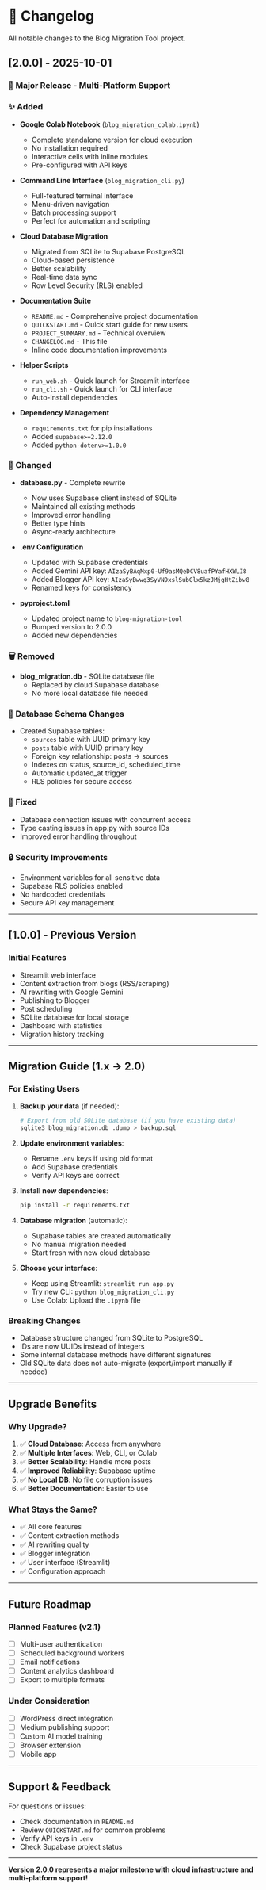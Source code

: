# 📝 Changelog

All notable changes to the Blog Migration Tool project.

## [2.0.0] - 2025-10-01

### 🎉 Major Release - Multi-Platform Support

### ✨ Added
- **Google Colab Notebook** (`blog_migration_colab.ipynb`)
  - Complete standalone version for cloud execution
  - No installation required
  - Interactive cells with inline modules
  - Pre-configured with API keys

- **Command Line Interface** (`blog_migration_cli.py`)
  - Full-featured terminal interface
  - Menu-driven navigation
  - Batch processing support
  - Perfect for automation and scripting

- **Cloud Database Migration**
  - Migrated from SQLite to Supabase PostgreSQL
  - Cloud-based persistence
  - Better scalability
  - Real-time data sync
  - Row Level Security (RLS) enabled

- **Documentation Suite**
  - `README.md` - Comprehensive project documentation
  - `QUICKSTART.md` - Quick start guide for new users
  - `PROJECT_SUMMARY.md` - Technical overview
  - `CHANGELOG.md` - This file
  - Inline code documentation improvements

- **Helper Scripts**
  - `run_web.sh` - Quick launch for Streamlit interface
  - `run_cli.sh` - Quick launch for CLI interface
  - Auto-install dependencies

- **Dependency Management**
  - `requirements.txt` for pip installations
  - Added `supabase>=2.12.0`
  - Added `python-dotenv>=1.0.0`

### 🔄 Changed
- **database.py** - Complete rewrite
  - Now uses Supabase client instead of SQLite
  - Maintained all existing methods
  - Improved error handling
  - Better type hints
  - Async-ready architecture

- **.env Configuration**
  - Updated with Supabase credentials
  - Added Gemini API key: `AIzaSyBAqMxp0-Uf9asMQeDCV8uafPYafHXWLI8`
  - Added Blogger API key: `AIzaSyBwwg3SyVN9xslSubGlx5kzJMjgHtZibw8`
  - Renamed keys for consistency

- **pyproject.toml**
  - Updated project name to `blog-migration-tool`
  - Bumped version to 2.0.0
  - Added new dependencies

### 🗑️ Removed
- **blog_migration.db** - SQLite database file
  - Replaced by cloud Supabase database
  - No more local database file needed

### 🔧 Database Schema Changes
- Created Supabase tables:
  - `sources` table with UUID primary key
  - `posts` table with UUID primary key
  - Foreign key relationship: posts → sources
  - Indexes on status, source_id, scheduled_time
  - Automatic updated_at trigger
  - RLS policies for secure access

### 🐛 Fixed
- Database connection issues with concurrent access
- Type casting issues in app.py with source IDs
- Improved error handling throughout

### 🔒 Security Improvements
- Environment variables for all sensitive data
- Supabase RLS policies enabled
- No hardcoded credentials
- Secure API key management

---

## [1.0.0] - Previous Version

### Initial Features
- Streamlit web interface
- Content extraction from blogs (RSS/scraping)
- AI rewriting with Google Gemini
- Publishing to Blogger
- Post scheduling
- SQLite database for local storage
- Dashboard with statistics
- Migration history tracking

---

## Migration Guide (1.x → 2.0)

### For Existing Users

1. **Backup your data** (if needed):
   ```bash
   # Export from old SQLite database (if you have existing data)
   sqlite3 blog_migration.db .dump > backup.sql
   ```

2. **Update environment variables**:
   - Rename `.env` keys if using old format
   - Add Supabase credentials
   - Verify API keys are correct

3. **Install new dependencies**:
   ```bash
   pip install -r requirements.txt
   ```

4. **Database migration** (automatic):
   - Supabase tables are created automatically
   - No manual migration needed
   - Start fresh with new cloud database

5. **Choose your interface**:
   - Keep using Streamlit: `streamlit run app.py`
   - Try new CLI: `python blog_migration_cli.py`
   - Use Colab: Upload the `.ipynb` file

### Breaking Changes
- Database structure changed from SQLite to PostgreSQL
- IDs are now UUIDs instead of integers
- Some internal database methods have different signatures
- Old SQLite data does not auto-migrate (export/import manually if needed)

---

## Upgrade Benefits

### Why Upgrade?
1. ✅ **Cloud Database**: Access from anywhere
2. ✅ **Multiple Interfaces**: Web, CLI, or Colab
3. ✅ **Better Scalability**: Handle more posts
4. ✅ **Improved Reliability**: Supabase uptime
5. ✅ **No Local DB**: No file corruption issues
6. ✅ **Better Documentation**: Easier to use

### What Stays the Same?
- ✅ All core features
- ✅ Content extraction methods
- ✅ AI rewriting quality
- ✅ Blogger integration
- ✅ User interface (Streamlit)
- ✅ Configuration approach

---

## Future Roadmap

### Planned Features (v2.1)
- [ ] Multi-user authentication
- [ ] Scheduled background workers
- [ ] Email notifications
- [ ] Content analytics dashboard
- [ ] Export to multiple formats

### Under Consideration
- [ ] WordPress direct integration
- [ ] Medium publishing support
- [ ] Custom AI model training
- [ ] Browser extension
- [ ] Mobile app

---

## Support & Feedback

For questions or issues:
- Check documentation in `README.md`
- Review `QUICKSTART.md` for common problems
- Verify API keys in `.env`
- Check Supabase project status

---

**Version 2.0.0 represents a major milestone with cloud infrastructure and multi-platform support!**
